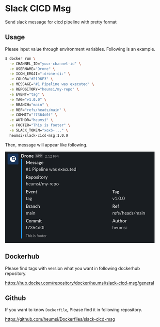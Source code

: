 # Slack CICD Msg

Send slack message for cicd pipeline with pretty format 

## Usage

Please input value through environment variables. 
Following is an example.

```bash
$ docker run \
  -e CHANNEL_ID="your-channel-id" \
  -e USERNAME="Drone" \
  -e ICON_EMOJI=":drone-ci:" \
  -e COLOR="#2196F3" \
  -e MESSAGE="#1 Pipeline was executed" \
  -e REPOSITORY="heumsi/my-repo" \
  -e EVENT="tag" \
  -e TAG="v1.0.0" \
  -e BRANCH="main" \
  -e REF="refs/heads/main" \
  -e COMMIT="f7364d0f" \
  -e AUTHOR="heumsi" \
  -e FOOTER="This is footer" \
  -e SLACK_TOKEN="xoxb-..." \
  heumsi/slack-cicd-msg:1.0.0 
```

Then, message will appear like following.

![](./img.png)

## Dockerhub

Please find tags with version what you want in following dockerhub repository.

https://hub.docker.com/repository/docker/heumsi/slack-cicd-msg/general

## Github

If you want to know `Dockerfile`, Please find it in following repository.

https://github.com/heumsi/Dockerfiles/slack-cicd-msg
